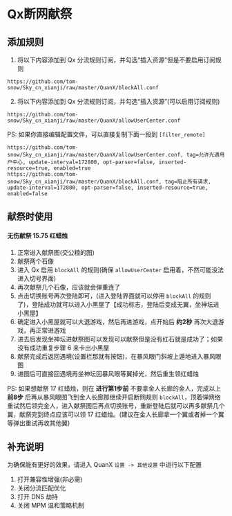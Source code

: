 
# Qx断网献祭


## 添加规则

1. 将以下内容添加到 Qx 分流规则订阅，并勾选“插入资源”但是不要启用订阅规则
```
https://github.com/tom-snow/Sky_cn_xianji/raw/master/QuanX/blockAll.conf
```


2. 将以下内容添加到 Qx 分流规则订阅，并勾选“插入资源”(可以启用订阅规则)
```
https://github.com/tom-snow/Sky_cn_xianji/raw/master/QuanX/allowUserCenter.conf
```

PS: 如果你直接编辑配置文件，可以直接复制下面一段到 `[filter_remote]`
```
https://github.com/tom-snow/Sky_cn_xianji/raw/master/QuanX/allowUserCenter.conf, tag=允许光遇用户中心, update-interval=172800, opt-parser=false, inserted-resource=true, enabled=true
https://github.com/tom-snow/Sky_cn_xianji/raw/master/QuanX/blockAll.conf, tag=阻止所有请求, update-interval=172800, opt-parser=false, inserted-resource=true, enabled=false
```

## 献祭时使用

#### 无伤献祭 15.75 红蜡烛

1. 正常进入献祭图(交公粮的图)
2. 献祭两个石像
3. 进入 Qx 启用 `blockAll` 的规则(确保 `allowUserCenter` 启用着，不然可能没法进入切号界面)
4. 再次献祭几个石像，应该就会弹重连了
5. 点击切换账号再次登陆即可，(进入登陆界面就可以停用 `blockAll` 的规则了)，登陆成功就可以进入小黑屋了【成功标志，登陆后变成无翼，坐神坛进小黑屋】
6. 确定进入小黑屋就可以大退游戏，然后再进游戏，点开始后 **约2秒** 再次大退游戏，再正常进游戏
7. 进去后发现坐神坛进献祭图可以发现可以献祭但是没有红石就是成功了；如果没有成功重复步骤 6 来卡出小黑屋
8. 献祭完成后返回遇境(设置栏那就有按钮)，在暴风眼门斜坡上遁地进入暴风眼图
9. 进图后可直接回遇境再坐神坛回暴风眼等翼掉光，然后重生领红蜡烛

PS: 如果想献祭 17 红蜡烛，则在 **进行第1步前** 不要拿金人长廊的金人，完成以上 **前8步** 后再从暴风眼图飞到金人长廊那继续开启断网规则 `blockAll`，顶着弹网络重试然后领完金人，进入献祭图后再点切换账号，重新登陆后就可以再多献祭几个翼，献祭完到终点应该可以领 17 红蜡烛。(建议在金人长廊拿一个翼或者掉一个翼等弹出重试再收其他翼)


## 补充说明
为确保能有更好的效果，请进入 QuanX `设置 -> 其他设置` 中进行以下配置

1. 打开兼容性增强(非必需)
2. 关闭分流匹配优化
3. 打开 DNS 劫持
4. 关闭 MPM 温和策略机制

